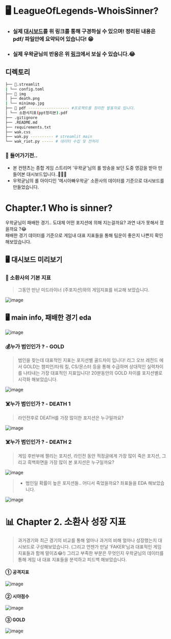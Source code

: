 # 🖥️ LeagueOfLegends-WhoisSinner?
* ### 실제 [대시보드](https://wakgood-dashbaord.streamlit.app/)를 위 링크를 통해 구경하실 수 있으며! 정리된 내용은 pdf/ 파일안에 요약되어 있습니다! 😁 
* ### 실제 우왁굳님의 반응은 위 [링크](https://vod.afreecatv.com/player/116265471)에서 보실 수 있습니다.😂



## 디렉토리 

```bash
├── 📁.streamlit
| └── config.toml 
├── 📁 img
│ ├── death.png
| └── minimap.jpg 
├── 📁 pdf ------------------ #프로젝트를 정리한 발표자료 입니다. 
│ └── 소환사지표(ppt정리본).pdf 
├── .gitignore
├── .README.md
├── requirements.txt
├── wak.css
├── wak.py ---------- # streamlit main
└── wak_riot.py ----- # 데이터 수집 및 전처리 
```


### 🔎 들어가기전..
* 본 컨텐츠는 종합 게임 스트리머 '우왁굳'님의 롤 방송을 보던 도중 영감을 받아 만들어본 대시보드입니다..🙇🏻‍♂️
* 우왁굳님의 롤 아이디인 '메시아빠우왁굳' 소환사의 데이터를 기준으로 대시보드를 만들었습니다.

# Chapter.1 Who is sinner? 

우왁굳님이 패배한 경기.. 도대체 어떤 포지션에 의해 지는걸까요? 과연 내가 못해서 졌을까요 ?😂 \
패배한 경기 데이터를 기준으로 게임내 대표 지표들을 통해 팀운이 좋은지 나쁜지 확인해보았습니다.


## 🖥️ 대시보드 미리보기

### 👾 소환사의 기본 지표
> 그동안 만난 미드라이너 (주포지션)와의 게임지표를 비교해 보았습니다.

![image](https://github.com/KGochae/LeagueOfLegends-WhoisSinner/assets/86241587/7abad176-224f-437c-8558-3910528470d5)

## 🖥️ main info, 패배한 경기 eda

![image](https://github.com/KGochae/LeagueOfLegends-WhoisSinner/assets/86241587/67316088-83a7-4fc8-ba24-4d76c3128733)

### 💰누가 범인인가 ? - GOLD
> 범인을 찾는데 대표적인 지표는 포지션별 골드차이 입니다! 리그 오브 레전드 에서 GOLD는 챔피언/타워 킬, CS/몬스터 등을 통해 수급하며 상대적인 실력차이를 나타내는 가장 대표적인 지표입니다!
> 20분동안의 GOLD 차이를 포지션별로 시각화 해보았습니다.

![image](https://github.com/KGochae/LeagueOfLegends-WhoisSinner/assets/86241587/983b4886-45f5-4b48-b219-d7f007676d32)

### ☠️누가 범인인가 ? - DEATH 1
> 라인전후로 DEATH를 가장 많이한 포지션은 누구일까요?

![image](https://github.com/KGochae/LeagueOfLegends-WhoisSinner/assets/86241587/6de0f1a6-37b9-4bae-9f4a-d6168556824c)

### ☠️누가 범인인가 ? - DEATH 2
> 게임 후반부에 짤리는 포지션, 라인전 동안 적정글에게 가장 많이 죽은 포지션, 그리고 흑백화면을 가장 많이 본 포지션은 누구일까요?

![image](https://github.com/KGochae/LeagueOfLegends-WhoisSinner/assets/86241587/e5ab0588-2c8e-4578-8b6b-940efffb7b78)

> *  범인일 확률이 높은 포지션들.. 어디서 죽었을까요? 좌표들을 EDA 해보았습니다.  

![image](https://github.com/KGochae/LeagueOfLegends-WhoisSinner/assets/86241587/5f88d48a-1d50-4abe-875a-72faa62bca95)

# 📊 Chapter 2. 소환사 성장 지표

> 과거경기와 최근 경기의 비교를 통해 얼마나 과거의 비해 얼마나 성장했는지 대시보드로 구성해보았습니다. (그리고 언젠가 만날 'FAKER'님과 대표적인 게임 지표들과 함께 말이죠😂!)
> 그리고 부족한 부분은 무엇인지 우왁굳님의 데이터를 통해 게임 내 대표 지표들을 분석하고 피드백 해보았습니다.

#### ① 공격지표
![image](https://github.com/KGochae/LeagueOfLegends-WhoisSinner/assets/86241587/dd379dbe-faf7-48e2-9272-b5288fd0f259)

#### ② 시야점수
![image](https://github.com/KGochae/LeagueOfLegends-WhoisSinner/assets/86241587/1924d8ba-ea23-42e9-bf4d-e88f9ebcd842)

#### ③ GOLD
![image](https://github.com/KGochae/LeagueOfLegends-WhoisSinner/assets/86241587/cd40d5cc-4abb-4176-a484-6bc9a934d1b7)


